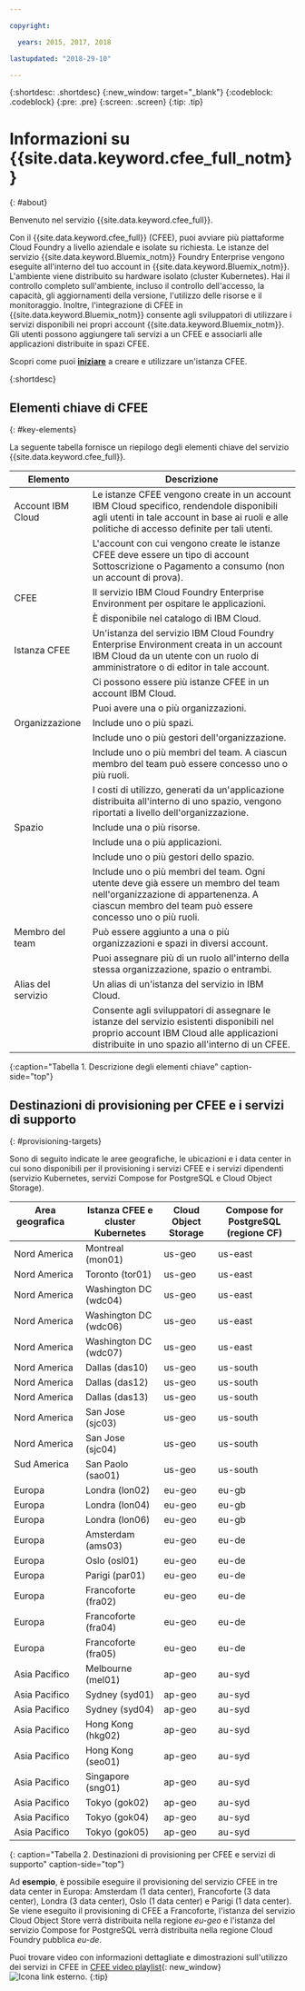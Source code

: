 ```yaml
---

copyright:

  years: 2015, 2017, 2018

lastupdated: "2018-29-10"

---
```


{:shortdesc: .shortdesc}
{:new_window: target="_blank"}
{:codeblock: .codeblock}
{:pre: .pre}
{:screen: .screen}
{:tip: .tip}

# Informazioni su {{site.data.keyword.cfee_full_notm}}
{: #about}

Benvenuto nel servizio {{site.data.keyword.cfee_full}}.

Con il {{site.data.keyword.cfee_full}} (CFEE), puoi avviare più piattaforme Cloud Foundry a livello aziendale e isolate su richiesta. Le istanze del servizio {{site.data.keyword.Bluemix_notm}} Foundry Enterprise vengono eseguite all'interno del tuo account in {{site.data.keyword.Bluemix_notm}}. L'ambiente viene distribuito su hardware isolato (cluster Kubernetes). Hai il controllo completo sull'ambiente, incluso il controllo dell'accesso, la capacità, gli aggiornamenti della versione, l'utilizzo delle risorse e il monitoraggio. Inoltre, l'integrazione di CFEE in {{site.data.keyword.Bluemix_notm}} consente agli sviluppatori di utilizzare i servizi disponibili nei propri account {{site.data.keyword.Bluemix_notm}}.  Gli utenti possono aggiungere tali servizi a un CFEE e associarli alle applicazioni distribuite in spazi CFEE.

Scopri come puoi [**iniziare**](https://console.bluemix.net/docs/cloud-foundry/getting-started.html#getting-started) a creare e utilizzare un'istanza CFEE.

{:shortdesc}

## Elementi chiave di CFEE
{: #key-elements}

La seguente tabella fornisce un riepilogo degli elementi chiave del servizio {{site.data.keyword.cfee_full}}. 

| Elemento   | Descrizione |
|-----------|---------------|
| Account IBM Cloud | Le istanze CFEE vengono create in un account IBM Cloud specifico, rendendole disponibili agli utenti in tale account in base ai ruoli e alle politiche di accesso definite per tali utenti. |
|| L'account con cui vengono create le istanze CFEE deve essere un tipo di account Sottoscrizione o Pagamento a consumo (non un account di prova).  |
| CFEE | Il servizio IBM Cloud Foundry Enterprise Environment per ospitare le applicazioni. |
|| È disponibile nel catalogo di IBM Cloud. |
| Istanza CFEE | Un'istanza del servizio IBM Cloud Foundry Enterprise Environment creata in un account IBM Cloud da un utente con un ruolo di amministratore o di editor in tale account. |
|| Ci possono essere più istanze CFEE in un account IBM Cloud. |
|| Puoi avere una o più organizzazioni. |
| Organizzazione | Include uno o più spazi. |
|| Include uno o più gestori dell'organizzazione. |
|| Include uno o più membri del team. A ciascun membro del team può essere concesso uno o più ruoli. |
|| I costi di utilizzo, generati da un'applicazione distribuita all'interno di uno spazio, vengono riportati a livello dell'organizzazione. |
| Spazio | Include una o più risorse. |
|| Include una o più applicazioni. |
|| Include uno o più gestori dello spazio. |
|| Include uno o più membri del team. Ogni utente deve già essere un membro del team nell'organizzazione di appartenenza. A ciascun membro del team può essere concesso uno o più ruoli. |
| Membro del team | Può essere aggiunto a una o più organizzazioni e spazi in diversi account. |
|| Puoi assegnare più di un ruolo all'interno della stessa organizzazione, spazio o entrambi. |
| Alias del servizio | Un alias di un'istanza del servizio in IBM Cloud. |
|| Consente agli sviluppatori di assegnare le istanze del servizio esistenti disponibili nel proprio account IBM Cloud alle applicazioni distribuite in uno spazio all'interno di un CFEE.|
{:caption="Tabella 1. Descrizione degli elementi chiave" caption-side="top"}

## Destinazioni di provisioning per CFEE e i servizi di supporto
{: #provisioning-targets}

Sono di seguito indicate le aree geografiche, le ubicazioni e i data center in cui sono disponibili per il provisioning i servizi CFEE e i servizi dipendenti (servizio Kubernetes, servizi Compose for PostgreSQL e Cloud Object Storage).

|  **Area geografica** &nbsp; &nbsp; &nbsp; &nbsp; &nbsp; &nbsp; &nbsp; &nbsp; &nbsp; &nbsp; &nbsp; &nbsp;| **Istanza CFEE e cluster Kubernetes** | **Cloud Object Storage** | **Compose for PostgreSQL (regione CF)** |
|----------------------------------------|-------------------|-------------------|-------------------|
|Nord America | Montreal (mon01) | us-geo | us-east |
|Nord America | Toronto (tor01) | us-geo| us-east |
|Nord America | Washington DC (wdc04) | us-geo | us-east |
|Nord America | Washington DC (wdc06) | us-geo | us-east | 
|Nord America | Washington DC (wdc07) | us-geo | us-east |
|Nord America | Dallas (das10) | us-geo | us-south |
|Nord America | Dallas (das12) | us-geo | us-south |
|Nord America | Dallas (das13) | us-geo |us-south |
|Nord America | San Jose (sjc03) | us-geo | us-south |
|Nord America | San Jose (sjc04) | us-geo | us-south |
|Sud America &nbsp; &nbsp;| San Paolo (sao01) |  us-geo | us-south |
|Europa | Londra (lon02) | eu-geo | eu-gb |
|Europa | Londra (lon04) | eu-geo | eu-gb |
|Europa | Londra (lon06) | eu-geo | eu-gb | 
|Europa | Amsterdam (ams03) | eu-geo | eu-de |
|Europa | Oslo (osl01) |eu-geo | eu-de | 
|Europa | Parigi (par01) | eu-geo | eu-de |
|Europa | Francoforte (fra02) | eu-geo | eu-de |
|Europa | Francoforte (fra04) | eu-geo | eu-de | 
|Europa | Francoforte (fra05) |  eu-geo | eu-de |
|Asia Pacifico | Melbourne (mel01) | ap-geo | au-syd |
|Asia Pacifico | Sydney (syd01) | ap-geo | au-syd |
|Asia Pacifico | Sydney (syd04) | ap-geo | au-syd | 
|Asia Pacifico | Hong Kong (hkg02) | ap-geo | au-syd |
|Asia Pacifico | Hong Kong (seo01) | ap-geo | au-syd |
|Asia Pacifico | Singapore (sng01) | ap-geo | au-syd |
|Asia Pacifico | Tokyo (gok02) | ap-geo | au-syd |
|Asia Pacifico | Tokyo (gok04) | ap-geo | au-syd |
|Asia Pacifico | Tokyo (gok05) | ap-geo | au-syd |
{: caption="Tabella 2. Destinazioni di provisioning per CFEE e servizi di supporto" caption-side="top"}

Ad **esempio**, è possibile eseguire il provisioning del servizio CFEE in tre data center in Europa: Amsterdam (1 data center), Francoforte (3 data center), Londra (3 data center), Oslo (1 data center) e Parigi (1 data center). Se viene eseguito il provisioning di CFEE a Francoforte, l'istanza del servizio Cloud Object Store verrà distribuita nella regione _eu-geo_ e l'istanza del servizio Compose for PostgreSQL verrà distribuita nella regione Cloud Foundry pubblica _eu-de_.

Puoi trovare video con informazioni dettagliate e dimostrazioni sull'utilizzo dei servizi in CFEE in [CFEE video playlist](https://ibm.biz/CFEE_Playlist){: new_window} ![Icona link esterno](../icons/launch-glyph.svg "Icona link esterno").
{:tip}
